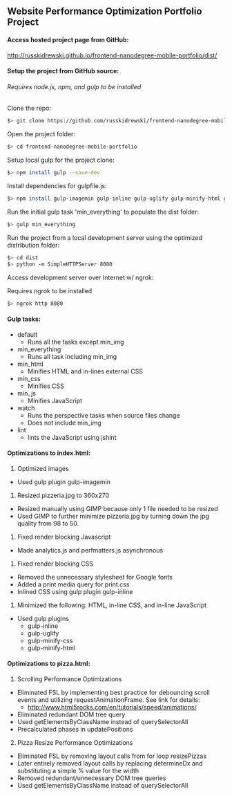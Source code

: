 ## Website Performance Optimization Portfolio Project

#### Access hosted project page from GitHub:

http://russkidrewski.github.io/frontend-nanodegree-mobile-portfolio/dist/

#### Setup the project from GitHub source:

###### Requires node.js, npm, and gulp to be installed

Clone the repo:
```bash
$> git clone https://github.com/russkidrewski/frontend-nanodegree-mobile-portfolio.git
```

Open the project folder:
```bash
$> cd frontend-nanodegree-mobile-portfolio
```

Setup local gulp for the project clone:
```bash
$> npm install gulp --save-dev
```

Install dependencies for gulpfile.js:
```bash
$> npm install gulp-imagemin gulp-inline gulp-uglify gulp-minify-html gulp-minify-css jshint gulp-jshint --save-dev
```

Run the initial gulp task 'min_everything' to populate the dist folder:
```bash
$> gulp min_everything
```

Run the project from a local development server using the optimized distribution folder:
```bash
$> cd dist
$> python -m SimpleHTTPServer 8080
```

Access development server over Internet w/ ngrok:

Requires ngrok to be installed
```bash
$> ngrok http 8080
```

#### Gulp tasks:
* default
  * Runs all the tasks except min_img
* min_everything
  * Runs all task including min_img
* min_html
  * Minifies HTML and in-lines external CSS
* min_css
  * Minifies CSS
* min_js
  * Minifies JavaScript
* watch
  * Runs the perspective tasks when source files change
  * Does not include min_img
* lint
  * lints the JavaScript using jshint

#### Optimizations to index.html:
1. Optimized images
  - Used gulp plugin gulp-imagemin
1. Resized pizzeria.jpg to 360x270
  - Resized manually using GIMP because only 1 file needed to be resized
  - Used GIMP to further minimize pizzeria.jpg by turning down the jpg quality from 98 to 50.
1. Fixed render blocking Javascript
  - Made analytics.js and perfmatters.js asynchronous
1. Fixed render blocking CSS
  - Removed the unnecessary stylesheet for Google fonts
  - Added a print media query for print.css
  - Inlined CSS using gulp plugin gulp-inline
1. Minimized the following: HTML, in-line CSS, and in-line JavaScript
  - Used gulp plugins
    - gulp-inline
    - gulp-uglify
    - gulp-minify-css
    - gulp-minify-html

#### Optimizations to pizza.html:
1. Scrolling Performance Optimizations
  - Eliminated FSL by implementing best practice for debouncing scroll events and utilizing requestAnimationFrame. See link for details:
    - http://www.html5rocks.com/en/tutorials/speed/animations/
  - Eliminated redundant DOM tree query
  - Used getElementsByClassName instead of querySelectorAll
  - Precalculated phases in updatePositions
2. Pizza Resize Performance Optimizations
  - Eliminated FSL by removing layout calls from for loop resizePizzas
  - Later entirely removed layout calls by replacing determineDx and substituting a simple % value for the width
  - Removed redundant/unnecessary DOM tree queries
  - Used getElementsByClassName instead of querySelectorAll
